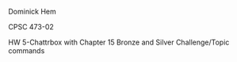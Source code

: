 Dominick Hem

CPSC 473-02

HW 5-Chattrbox with Chapter 15 Bronze and Silver Challenge/Topic commands
